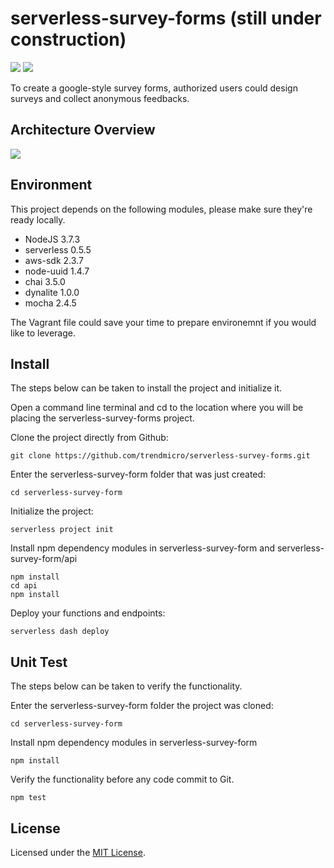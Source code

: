 # serverless-survey-forms (still under construction)

[![](https://camo.githubusercontent.com/547c6da94c16fedb1aa60c9efda858282e22834f/687474703a2f2f7075626c69632e7365727665726c6573732e636f6d2f6261646765732f76332e737667)](http://www.serverless.com/)
[![](https://travis-ci.org/trendmicro/serverless-survey-forms.svg?branch=master)](https://travis-ci.org/trendmicro/serverless-survey-forms)

To create a google-style survey forms, authorized users could design surveys and collect anonymous feedbacks.

## Architecture Overview

![](http://i.imgur.com/gBDCCON.png)

## Environment

This project depends on the following modules, please make sure they're ready locally.

* NodeJS 3.7.3
* serverless 0.5.5
* aws-sdk 2.3.7
* node-uuid 1.4.7
* chai 3.5.0
* dynalite 1.0.0
* mocha 2.4.5

The Vagrant file could save your time to prepare environemnt if you would like to leverage. 

## Install

The steps below can be taken to install the project and initialize it.

Open a command line terminal and cd to the location where you will be placing the serverless-survey-forms project.

Clone the project directly from Github:

```git clone https://github.com/trendmicro/serverless-survey-forms.git```

Enter the serverless-survey-form folder that was just created:

```cd serverless-survey-form```

Initialize the project:

```serverless project init```

Install npm dependency modules in serverless-survey-form and serverless-survey-form/api

```
npm install
cd api
npm install
```

Deploy your functions and endpoints:

```serverless dash deploy```

## Unit Test

The steps below can be taken to verify the functionality.

Enter the serverless-survey-form folder the project was cloned:

```cd serverless-survey-form```

Install npm dependency modules in serverless-survey-form

```npm install```

Verify the functionality before any code commit to Git.

```npm test```

## License

Licensed under the [MIT License](https://github.com/i18next/i18next-scanner/blob/master/LICENSE).
